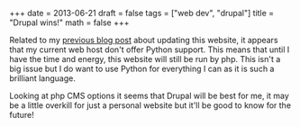 +++
date = 2013-06-21
draft = false
tags = ["web dev", "drupal"]
title = "Drupal wins!"
math = false
+++

Related to my [previous blog post](http://stuartlacy.co.uk/2013/05/05/website-update-in-the-works/) about updating this website, it appears that my current web host don't offer Python support. This means that until I have the time and energy, this website will still be run by php. This isn't a big issue but I do want to use Python for everything I can as it is such a brilliant language.

Looking at php CMS options it seems that Drupal will be best for me, it may be a little overkill for just a personal website but it'll be good to know for the future!
